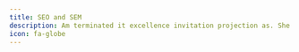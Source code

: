 ```yaml
---
title: SEO and SEM
description: Am terminated it excellence invitation projection as. She graceful shy believed distance use nay. Lively is people so basket ladies window expect.
icon: fa-globe
---
```

